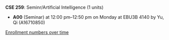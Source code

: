 **CSE 259**: Seminr/Artificial Intelligence (1 units)

- **A00** (Seminar) at 12:00 pm–12:50 pm on Monday at EBU3B 4140 by Yu, Qi (A16710850)

[Enrollment numbers over time](./CSE259.tsv)
